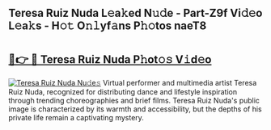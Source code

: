 ## Teresa Ruiz Nuda L𝚎a𝚔ed N𝚞𝚍e - Part-Z9f Vi𝚍𝚎o L𝚎a𝚔s - H𝚘𝚝 O𝚗𝚕yf𝚊ns P𝚑𝚘tos naeT8

# <h2><a href="http://kfc2m5.oniu.top/?m=Teresa+Ruiz+Nuda">🔗👉 🔴 Teresa Ruiz Nuda P𝚑ot𝚘𝚜 V𝚒d𝚎o</a></h2>

[![Teresa Ruiz Nuda Nu𝚍e𝚜](https://i.imgur.com/0qMVB7G.gif)](http://kfc2m5.oniu.top/?m=Teresa+Ruiz+Nuda)
Virtual performer and multimedia artist Teresa Ruiz Nuda, recognized for distributing dance and lifestyle inspiration through trending choreographies and brief films. Teresa Ruiz Nuda's public image is characterized by its warmth and accessibility, but the depths of his private life remain a captivating mystery.  
